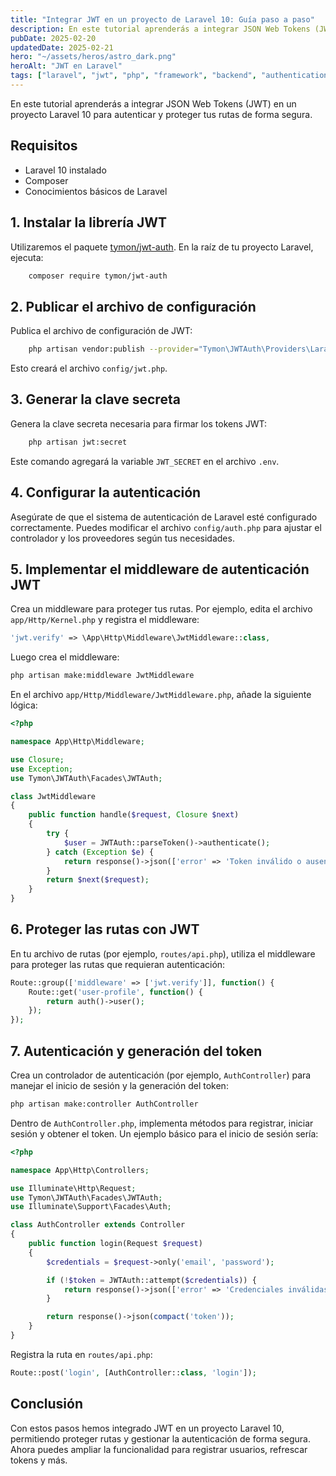```yaml
---
title: "Integrar JWT en un proyecto de Laravel 10: Guía paso a paso"
description: En este tutorial aprenderás a integrar JSON Web Tokens (JWT) en un proyecto Laravel 10 para autenticar y proteger tus rutas de forma segura.
pubDate: 2025-02-20
updatedDate: 2025-02-21
hero: "~/assets/heros/astro_dark.png"
heroAlt: "JWT en Laravel"
tags: ["laravel", "jwt", "php", "framework", "backend", "authentication"]
---
```

En este tutorial aprenderás a integrar JSON Web Tokens (JWT) en un proyecto Laravel 10 para autenticar y proteger tus rutas de forma segura.

## Requisitos

- Laravel 10 instalado
- Composer
- Conocimientos básicos de Laravel

## 1. Instalar la librería JWT

Utilizaremos el paquete [tymon/jwt-auth](https://github.com/tymondesigns/jwt-auth). En la raíz de tu proyecto Laravel, ejecuta:

```bash
    composer require tymon/jwt-auth
```

## 2. Publicar el archivo de configuración
Publica el archivo de configuración de JWT:
```bash
    php artisan vendor:publish --provider="Tymon\JWTAuth\Providers\LaravelServiceProvider"
```

Esto creará el archivo `config/jwt.php`.

## 3. Generar la clave secreta
Genera la clave secreta necesaria para firmar los tokens JWT:
```bash
    php artisan jwt:secret
```

Este comando agregará la variable `JWT_SECRET` en el archivo `.env`.

## 4. Configurar la autenticación
Asegúrate de que el sistema de autenticación de Laravel esté configurado correctamente. Puedes modificar el archivo `config/auth.php` para ajustar el controlador y los proveedores según tus necesidades.

## 5. Implementar el middleware de autenticación JWT
Crea un middleware para proteger tus rutas. Por ejemplo, edita el archivo `app/Http/Kernel.php` y registra el middleware:
```php
'jwt.verify' => \App\Http\Middleware\JwtMiddleware::class,
```

Luego crea el middleware:
```bash
php artisan make:middleware JwtMiddleware
```

En el archivo `app/Http/Middleware/JwtMiddleware.php`, añade la siguiente lógica:
```php
<?php

namespace App\Http\Middleware;

use Closure;
use Exception;
use Tymon\JWTAuth\Facades\JWTAuth;

class JwtMiddleware
{
    public function handle($request, Closure $next)
    {
        try {
            $user = JWTAuth::parseToken()->authenticate();
        } catch (Exception $e) {
            return response()->json(['error' => 'Token inválido o ausente'], 401);
        }
        return $next($request);
    }
}
```

## 6. Proteger las rutas con JWT
En tu archivo de rutas (por ejemplo, `routes/api.php`), utiliza el middleware para proteger las rutas que requieran autenticación:
```php
Route::group(['middleware' => ['jwt.verify']], function() {
    Route::get('user-profile', function() {
        return auth()->user();
    });
});
```

## 7. Autenticación y generación del token
Crea un controlador de autenticación (por ejemplo, `AuthController`) para manejar el inicio de sesión y la generación del token:
```bash
php artisan make:controller AuthController
```

Dentro de `AuthController.php`, implementa métodos para registrar, iniciar sesión y obtener el token. Un ejemplo básico para el inicio de sesión sería:
```php
<?php

namespace App\Http\Controllers;

use Illuminate\Http\Request;
use Tymon\JWTAuth\Facades\JWTAuth;
use Illuminate\Support\Facades\Auth;

class AuthController extends Controller
{
    public function login(Request $request)
    {
        $credentials = $request->only('email', 'password');

        if (!$token = JWTAuth::attempt($credentials)) {
            return response()->json(['error' => 'Credenciales inválidas'], 401);
        }

        return response()->json(compact('token'));
    }
}
```

Registra la ruta en `routes/api.php`:
```php
Route::post('login', [AuthController::class, 'login']);
```

## Conclusión
Con estos pasos hemos integrado JWT en un proyecto Laravel 10, permitiendo proteger rutas y gestionar la autenticación de forma segura. Ahora puedes ampliar la funcionalidad para registrar usuarios, refrescar tokens y más.